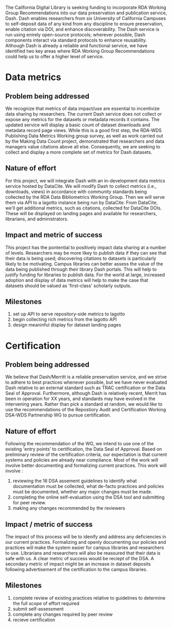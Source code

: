 
The California Digital Library is seeking funding to incorporate RDA Working Group Recommendations into our data preservation and publication service, Dash.
Dash enables researchers from six University of California Campuses to self-deposit data of any kind from any discipline to ensure preservation, enable citation via DOI, and enhance discoverability.
The Dash service is run using enirely open-source protocols; wherever possible, Dash components interact via standard protocols to enhance reusability.
Although Dash is already a reliable and functional service, we have identified two key areas where RDA Working Group Recommendations could help us to offer a higher level of service.
<!-- something about how we're currently revising -->


# Data metrics
## Problem being addressed
We recognize that metrics of data impact/use are essential to incentivize data sharing by researchers.
The current Dash service does not collect or expose any metrics for the datasets or metadata records it contains.
The updated service will display a basic count of dataset downloads and metadata record page views.
While this is a good first step, the RDA-WDS Publishing Data Metrics Working group survey, as well as work carried out by the Making Data Count project, demonstrated that researchers and data managers value citations above all else.
Consequently, we are seeking to collect and display a more complete set of metrics for Dash datasets.

## Nature of effort
For this project, we will integrate Dash with an in-development data metrics service hosted by DataCite.
We will modify Dash to collect metrics (i.e., downloads, views) in accordance with community standards being collected by the RDA Data Bibliometrics Working Group.
Then we will serve them via API to a lagotto instance being run by DataCite.
From DataCite, we'll get additional metrics, such as citations, collected for DataCite DOIs.
These will be displayed on landing pages and available for researchers, librarians, and administrators.

## Impact and metric of success
This project has the pontential to positively impact data sharing at a number of levels.
Researchers may be more likey to publish data if they can see that their data is being used; discovering citations to datasets is particularly likely to be motivating.
Campus libraries can better assess the value of the data being published through their library Dash portals.
This will help to justify funding for libraries to publish data.
For the world at large, increased adoption and display of data metrics will help to make the case that datasets should be valued as 'first-class' scholarly outputs.
<!-- how will we judge success of this particular program? -->

## Milestones
1. set up API to serve repository-side metrics to lagotto
2. begin collecting rich metrics from the lagotto API
3. design meaninful display for dataset landing pages


# Certification
## Problem being addressed
We believe that Dash/Merritt is a reliable preservation service, and we strive to adhere to best practices whenever possible, but we have never evaluated Dash relative to an external standard such as TRAC certification or the Data Seal of Approval.
Furthermore, although Dash is relatively recent, Merrit has been in operation for XX years, and standards may have evolved in the intervening years.
Rather than pick a standard at random, we would like to use the recommendations of the Repostiory Audit and Certification Working DSA-WDS Partnership WG to pursue certification.

## Nature of effort
Following the recommendation of the WG, we intend to use one of the existing 'entry points' to certification, the Data Seal of Approval.
Based on preliminary review of the certification criteria, our expectation is that current systems and policies are already near compliance. Most of the work will involve better documenting and formalizing current practices.
This work will involve :
1. reviewing the 16 DSA assement guidelines to identify what documentation must be collected, what de-facto practices and policies must be documented, whether any major changes must be made.
2. completing the online self-evaluation using the DSA tool and submitting for peer review.
3. making any changes recommended by the reviewers

## Impact / metric of success
The impact of this process will be to idenify and address any deficiencies in our current practices.
Formalizing and openly documenting our policies and practices will make the system easier for campus libraries and researchers to use.
Librarians and researchers will also be reassured that their data is safe with us.
A clear metric of success would be reciept of the DSA.
A secondary metric of impact might be an increase in dataset deposits following advertisement of the certification to the campus libraries.

## Milestones
1. complete review of existing practices relative to guidelines to determine the full scope of effort required
2. submit self-assessment
3. complete any changes required by peer review
4. recieve certification
